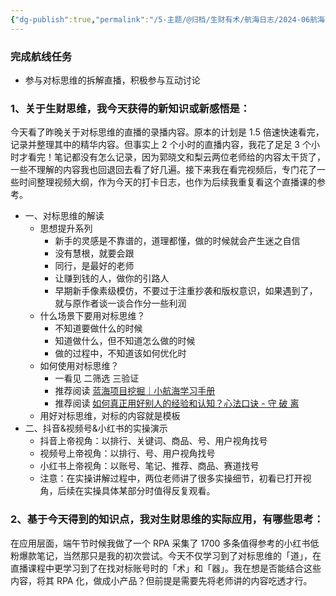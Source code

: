 ```yaml
---
{"dg-publish":true,"permalink":"/5-主题/@归档/生财有术/航海日志/2024-06航海「生财思维课」/航海日志-生财思维课-2024-06-15 高手领航一/","tags":["生财有术","航海日志","生财思维课"],"noteIcon":"1","created":"2024-06-15","updated":"2024-06-15"}
---
```



### 完成航线任务

- 参与对标思维的拆解直播，积极参与互动讨论

### 1、关于生财思维，我今天获得的新知识或新感悟是：

今天看了昨晚关于对标思维的直播的录播内容。原本的计划是 1.5 倍速快速看完，记录并整理其中的精华内容。但事实上 2 个小时的直播内容，我花了足足 3 个小时才看完！笔记都没有怎么记录，因为郭晓文和梨云两位老师给的内容太干货了，一些不理解的内容我也回退回去看了好几遍。接下来我在看完视频后，专门花了一些时间整理视频大纲，作为今天的打卡日志，也作为后续我重复看这个直播课的参考。

- 一、对标思维的解读
	- 思想提升系列
		- 新手的灵感是不靠谱的，道理都懂，做的时候就会产生迷之自信
		- 没有慧根，就要会跟
		- 同行，是最好的老师
		- 让赚到钱的人，做你的引路人
		- 早期新手像素级模仿，不要过于注重抄袭和版权意识，如果遇到了，就与原作者谈一谈合作分一些利润
	- 什么场景下要用对标思维？
		- 不知道要做什么的时候
		- 知道做什么，但不知道怎么做的时候
		- 做的过程中，不知道该如何优化时
	- 如何使用对标思维？
		- 一看见 二筛选 三验证 
		- 推荐阅读 [蓝海项目挖掘｜小航海学习手册](https://shengcaiyoushu01.feishu.cn/docs/doccna5Ku6int7MRHXm8VouNESh)
		- 推荐阅读 [如何真正用好别人的经验和认知？心法口诀 - 守 破 离](https://articles.zsxq.com/id_lk2269jzghom.html)
	- 用好对标思维，对标的内容就是模板
- 二、抖音&视频号&小红书的实操演示
	- 抖音上帝视角：以排行、关键词、商品、号、用户视角找号
	- 视频号上帝视角：以排行、号、用户视角找号
	- 小红书上帝视角：以账号、笔记、推荐、商品、赛道找号
	- 注意：在实操讲解过程中，两位老师讲了很多实操细节，初看已打开视角，后续在实操具体某部分时值得反复观看。

### 2、基于今天得到的知识点，我对生财思维的实际应用，有哪些思考：

在应用层面，端午节时候我做了一个 RPA 采集了 1700 多条值得参考的小红书低粉爆款笔记，当然那只是我的初次尝试。今天不仅学习到了对标思维的「道」，在直播课程中更学习到了在找对标账号时的「术」和「器」。我在想是否能结合这些内容，将其 RPA 化，做成小产品？但前提是需要先将老师讲的内容吃透才行。
